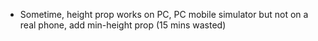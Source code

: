 - Sometime, height prop works on PC, PC mobile simulator but not on a real phone, add min-height prop (15 mins wasted)
